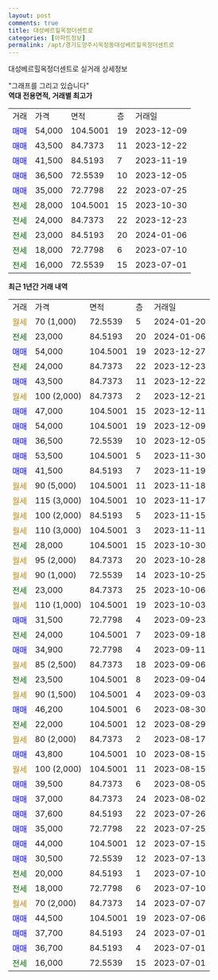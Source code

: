 ```yaml
---
layout: post
comments: true
title: 대성베르힐옥정더센트로
categories: [아파트정보]
permalink: /apt/경기도양주시옥정동대성베르힐옥정더센트로
---
```


대성베르힐옥정더센트로 실거래 상세정보

<script type="text/javascript">
  google.charts.load('current', {'packages':['line', 'corechart']});
  google.charts.setOnLoadCallback(drawChart);

  function drawChart() {
    var data = new google.visualization.DataTable();
    data.addColumn('date', '거래일');
    data.addColumn('number', "매매");
    data.addColumn('number', "전세");
    data.addColumn('number', "전매");

    data.addRows([[new Date(Date.parse("2024-01-20")), null, null, null], [new Date(Date.parse("2024-01-06")), null, 23000, null], [new Date(Date.parse("2023-12-27")), 54000, null, null], [new Date(Date.parse("2023-12-23")), null, 24000, null], [new Date(Date.parse("2023-12-22")), 43500, null, null], [new Date(Date.parse("2023-12-21")), null, null, null], [new Date(Date.parse("2023-12-11")), 47000, null, null], [new Date(Date.parse("2023-12-09")), 54000, null, null], [new Date(Date.parse("2023-12-05")), 36500, null, null], [new Date(Date.parse("2023-11-30")), 53500, null, null], [new Date(Date.parse("2023-11-19")), 41500, null, null], [new Date(Date.parse("2023-11-18")), null, null, null], [new Date(Date.parse("2023-11-17")), null, null, null], [new Date(Date.parse("2023-11-15")), null, null, null], [new Date(Date.parse("2023-11-11")), null, null, null], [new Date(Date.parse("2023-10-30")), null, 28000, null], [new Date(Date.parse("2023-10-28")), null, null, null], [new Date(Date.parse("2023-10-25")), null, null, null], [new Date(Date.parse("2023-10-06")), null, 23000, null], [new Date(Date.parse("2023-10-03")), null, null, null], [new Date(Date.parse("2023-09-23")), 31500, null, null], [new Date(Date.parse("2023-09-18")), null, 24000, null], [new Date(Date.parse("2023-09-11")), 34900, null, null], [new Date(Date.parse("2023-09-06")), null, null, null], [new Date(Date.parse("2023-09-04")), null, 23500, null], [new Date(Date.parse("2023-09-03")), null, null, null], [new Date(Date.parse("2023-08-30")), 46200, null, null], [new Date(Date.parse("2023-08-29")), null, 22000, null], [new Date(Date.parse("2023-08-17")), null, null, null], [new Date(Date.parse("2023-08-15")), 43800, null, null], [new Date(Date.parse("2023-08-15")), null, null, null], [new Date(Date.parse("2023-08-05")), 39500, null, null], [new Date(Date.parse("2023-08-02")), 37000, null, null], [new Date(Date.parse("2023-07-26")), 37600, null, null], [new Date(Date.parse("2023-07-25")), 35000, null, null], [new Date(Date.parse("2023-07-15")), 44000, null, null], [new Date(Date.parse("2023-07-13")), 30500, null, null], [new Date(Date.parse("2023-07-10")), null, 20000, null], [new Date(Date.parse("2023-07-10")), null, 18000, null], [new Date(Date.parse("2023-07-07")), null, null, null], [new Date(Date.parse("2023-07-06")), 44500, null, null], [new Date(Date.parse("2023-07-01")), 37700, null, null], [new Date(Date.parse("2023-07-01")), 36700, null, null], [new Date(Date.parse("2023-07-01")), null, 16000, null]]);

    var options = {
      hAxis: {
        format: 'yyyy/MM/dd'
      },    
      lineWidth: 0,
      pointsVisible: true,    
      title: '최근 1년간 유형별 실거래가 분포',
      legend: { position: 'bottom' }
    };

    var formatter = new google.visualization.NumberFormat({pattern:'###,###'} );
    formatter.format(data, 1);
    formatter.format(data, 2);
    
    setTimeout(function() {
        var chart = new google.visualization.LineChart(document.getElementById('columnchart_material'));
        chart.draw(data, (options));
        document.getElementById('loading').style.display = 'none';
    }, 200);
  }
</script>


<div id="loading" style="z-index:20; display: block; margin-left: 0px">"그래프를 그리고 있습니다"</div>
<div id="columnchart_material" style="width: 95%; margin-left: 0px; display: block"></div>
<!-- contents start -->
<b>역대 전용면적, 거래별 최고가</b>
<table class="sortable">
    <tr>
      <td>거래</td>
      <td>가격</td>
      <td>면적</td>
      <td>층</td>
      <td>거래일</td>
    </tr>
        <tr>
          <td><a style="color: blue">매매</a></td>
          <td>54,000</td>
          <td>104.5001</td>
          <td>19</td>
          <td>2023-12-09</td>
        </tr>            <tr>
          <td><a style="color: blue">매매</a></td>
          <td>43,500</td>
          <td>84.7373</td>
          <td>11</td>
          <td>2023-12-22</td>
        </tr>            <tr>
          <td><a style="color: blue">매매</a></td>
          <td>41,500</td>
          <td>84.5193</td>
          <td>7</td>
          <td>2023-11-19</td>
        </tr>            <tr>
          <td><a style="color: blue">매매</a></td>
          <td>36,500</td>
          <td>72.5539</td>
          <td>10</td>
          <td>2023-12-05</td>
        </tr>            <tr>
          <td><a style="color: blue">매매</a></td>
          <td>35,000</td>
          <td>72.7798</td>
          <td>22</td>
          <td>2023-07-25</td>
        </tr>        
        <tr>
              <td><a style="color: darkgreen">전세</a></td>
              <td>28,000</td>
              <td>104.5001</td>
              <td>15</td>
              <td>2023-10-30</td>
            </tr>            <tr>
              <td><a style="color: darkgreen">전세</a></td>
              <td>24,000</td>
              <td>84.7373</td>
              <td>22</td>
              <td>2023-12-23</td>
            </tr>            <tr>
              <td><a style="color: darkgreen">전세</a></td>
              <td>23,000</td>
              <td>84.5193</td>
              <td>20</td>
              <td>2024-01-06</td>
            </tr>            <tr>
              <td><a style="color: darkgreen">전세</a></td>
              <td>18,000</td>
              <td>72.7798</td>
              <td>6</td>
              <td>2023-07-10</td>
            </tr>            <tr>
              <td><a style="color: darkgreen">전세</a></td>
              <td>16,000</td>
              <td>72.5539</td>
              <td>15</td>
              <td>2023-07-01</td>
            </tr>        
    
</table>

<b>최근 1년간 거래 내역</b>

<table class="sortable">
    <tr>
      <td>거래</td>
      <td>가격</td>
      <td>면적</td>
      <td>층</td>
      <td>거래일</td>
    </tr>
    <tr>
      <td><a style="color: darkgoldenrod">월세</a></td>
      <td>70 (1,000)</td>
      <td>72.5539</td>
      <td>5</td>
      <td>2024-01-20</td>
    </tr>          <tr>
      <td><a style="color: darkgreen">전세</a></td>
      <td>23,000</td>
      <td>84.5193</td>
      <td>20</td>
      <td>2024-01-06</td>
    </tr>          <tr>
      <td><a style="color: blue">매매</a></td>
      <td>54,000</td>
      <td>104.5001</td>
      <td>19</td>
      <td>2023-12-27</td>
    </tr>          <tr>
      <td><a style="color: darkgreen">전세</a></td>
      <td>24,000</td>
      <td>84.7373</td>
      <td>22</td>
      <td>2023-12-23</td>
    </tr>          <tr>
      <td><a style="color: blue">매매</a></td>
      <td>43,500</td>
      <td>84.7373</td>
      <td>11</td>
      <td>2023-12-22</td>
    </tr>          <tr>
      <td><a style="color: darkgoldenrod">월세</a></td>
      <td>100 (2,000)</td>
      <td>84.7373</td>
      <td>2</td>
      <td>2023-12-21</td>
    </tr>          <tr>
      <td><a style="color: blue">매매</a></td>
      <td>47,000</td>
      <td>104.5001</td>
      <td>15</td>
      <td>2023-12-11</td>
    </tr>          <tr>
      <td><a style="color: blue">매매</a></td>
      <td>54,000</td>
      <td>104.5001</td>
      <td>19</td>
      <td>2023-12-09</td>
    </tr>          <tr>
      <td><a style="color: blue">매매</a></td>
      <td>36,500</td>
      <td>72.5539</td>
      <td>10</td>
      <td>2023-12-05</td>
    </tr>          <tr>
      <td><a style="color: blue">매매</a></td>
      <td>53,500</td>
      <td>104.5001</td>
      <td>5</td>
      <td>2023-11-30</td>
    </tr>          <tr>
      <td><a style="color: blue">매매</a></td>
      <td>41,500</td>
      <td>84.5193</td>
      <td>7</td>
      <td>2023-11-19</td>
    </tr>          <tr>
      <td><a style="color: darkgoldenrod">월세</a></td>
      <td>90 (5,000)</td>
      <td>104.5001</td>
      <td>11</td>
      <td>2023-11-18</td>
    </tr>          <tr>
      <td><a style="color: darkgoldenrod">월세</a></td>
      <td>115 (3,000)</td>
      <td>104.5001</td>
      <td>10</td>
      <td>2023-11-17</td>
    </tr>          <tr>
      <td><a style="color: darkgoldenrod">월세</a></td>
      <td>100 (2,000)</td>
      <td>84.5193</td>
      <td>5</td>
      <td>2023-11-15</td>
    </tr>          <tr>
      <td><a style="color: darkgoldenrod">월세</a></td>
      <td>110 (3,000)</td>
      <td>104.5001</td>
      <td>3</td>
      <td>2023-11-11</td>
    </tr>          <tr>
      <td><a style="color: darkgreen">전세</a></td>
      <td>28,000</td>
      <td>104.5001</td>
      <td>15</td>
      <td>2023-10-30</td>
    </tr>          <tr>
      <td><a style="color: darkgoldenrod">월세</a></td>
      <td>95 (2,000)</td>
      <td>84.7373</td>
      <td>20</td>
      <td>2023-10-28</td>
    </tr>          <tr>
      <td><a style="color: darkgoldenrod">월세</a></td>
      <td>90 (1,000)</td>
      <td>72.5539</td>
      <td>14</td>
      <td>2023-10-25</td>
    </tr>          <tr>
      <td><a style="color: darkgreen">전세</a></td>
      <td>23,000</td>
      <td>84.7373</td>
      <td>25</td>
      <td>2023-10-06</td>
    </tr>          <tr>
      <td><a style="color: darkgoldenrod">월세</a></td>
      <td>110 (1,000)</td>
      <td>104.5001</td>
      <td>19</td>
      <td>2023-10-03</td>
    </tr>          <tr>
      <td><a style="color: blue">매매</a></td>
      <td>31,500</td>
      <td>72.7798</td>
      <td>4</td>
      <td>2023-09-23</td>
    </tr>          <tr>
      <td><a style="color: darkgreen">전세</a></td>
      <td>24,000</td>
      <td>104.5001</td>
      <td>7</td>
      <td>2023-09-18</td>
    </tr>          <tr>
      <td><a style="color: blue">매매</a></td>
      <td>34,900</td>
      <td>72.7798</td>
      <td>4</td>
      <td>2023-09-11</td>
    </tr>          <tr>
      <td><a style="color: darkgoldenrod">월세</a></td>
      <td>85 (2,500)</td>
      <td>84.7373</td>
      <td>18</td>
      <td>2023-09-06</td>
    </tr>          <tr>
      <td><a style="color: darkgreen">전세</a></td>
      <td>23,500</td>
      <td>104.5001</td>
      <td>8</td>
      <td>2023-09-04</td>
    </tr>          <tr>
      <td><a style="color: darkgoldenrod">월세</a></td>
      <td>90 (1,500)</td>
      <td>104.5001</td>
      <td>4</td>
      <td>2023-09-03</td>
    </tr>          <tr>
      <td><a style="color: blue">매매</a></td>
      <td>46,200</td>
      <td>104.5001</td>
      <td>6</td>
      <td>2023-08-30</td>
    </tr>          <tr>
      <td><a style="color: darkgreen">전세</a></td>
      <td>22,000</td>
      <td>104.5001</td>
      <td>12</td>
      <td>2023-08-29</td>
    </tr>          <tr>
      <td><a style="color: darkgoldenrod">월세</a></td>
      <td>80 (2,000)</td>
      <td>84.7373</td>
      <td>2</td>
      <td>2023-08-17</td>
    </tr>          <tr>
      <td><a style="color: blue">매매</a></td>
      <td>43,800</td>
      <td>104.5001</td>
      <td>10</td>
      <td>2023-08-15</td>
    </tr>          <tr>
      <td><a style="color: darkgoldenrod">월세</a></td>
      <td>100 (2,000)</td>
      <td>104.5001</td>
      <td>11</td>
      <td>2023-08-15</td>
    </tr>          <tr>
      <td><a style="color: blue">매매</a></td>
      <td>39,500</td>
      <td>84.7373</td>
      <td>6</td>
      <td>2023-08-05</td>
    </tr>          <tr>
      <td><a style="color: blue">매매</a></td>
      <td>37,000</td>
      <td>84.7373</td>
      <td>24</td>
      <td>2023-08-02</td>
    </tr>          <tr>
      <td><a style="color: blue">매매</a></td>
      <td>37,600</td>
      <td>84.5193</td>
      <td>22</td>
      <td>2023-07-26</td>
    </tr>          <tr>
      <td><a style="color: blue">매매</a></td>
      <td>35,000</td>
      <td>72.7798</td>
      <td>22</td>
      <td>2023-07-25</td>
    </tr>          <tr>
      <td><a style="color: blue">매매</a></td>
      <td>44,000</td>
      <td>104.5001</td>
      <td>12</td>
      <td>2023-07-15</td>
    </tr>          <tr>
      <td><a style="color: blue">매매</a></td>
      <td>30,500</td>
      <td>72.5539</td>
      <td>12</td>
      <td>2023-07-13</td>
    </tr>          <tr>
      <td><a style="color: darkgreen">전세</a></td>
      <td>20,000</td>
      <td>84.5193</td>
      <td>1</td>
      <td>2023-07-10</td>
    </tr>          <tr>
      <td><a style="color: darkgreen">전세</a></td>
      <td>18,000</td>
      <td>72.7798</td>
      <td>6</td>
      <td>2023-07-10</td>
    </tr>          <tr>
      <td><a style="color: darkgoldenrod">월세</a></td>
      <td>70 (2,000)</td>
      <td>84.7373</td>
      <td>14</td>
      <td>2023-07-07</td>
    </tr>          <tr>
      <td><a style="color: blue">매매</a></td>
      <td>44,500</td>
      <td>104.5001</td>
      <td>19</td>
      <td>2023-07-06</td>
    </tr>          <tr>
      <td><a style="color: blue">매매</a></td>
      <td>37,700</td>
      <td>84.5193</td>
      <td>24</td>
      <td>2023-07-01</td>
    </tr>          <tr>
      <td><a style="color: blue">매매</a></td>
      <td>36,700</td>
      <td>84.5193</td>
      <td>4</td>
      <td>2023-07-01</td>
    </tr>          <tr>
      <td><a style="color: darkgreen">전세</a></td>
      <td>16,000</td>
      <td>72.5539</td>
      <td>15</td>
      <td>2023-07-01</td>
    </tr>      </table>
<!-- contents end -->    

